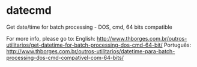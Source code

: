 datecmd
=======

Get date/time for batch processing - DOS, cmd, 64 bits compatible

For more info, please go to:
English: http://www.thborges.com.br/outros-utilitarios/get-datetime-for-batch-processing-dos-cmd-64-bit/
Português: http://www.thborges.com.br/outros-utilitarios/datetime-para-batch-processing-dos-cmd-compativel-com-64-bits/

